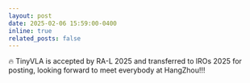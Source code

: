 ```yaml
---
layout: post
date: 2025-02-06 15:59:00-0400
inline: true
related_posts: false
---
```


🔥 TinyVLA is accepted by RA-L 2025 and transferred to lROs 2025 for posting, looking forward to meet
everybody at HangZhou!!!
